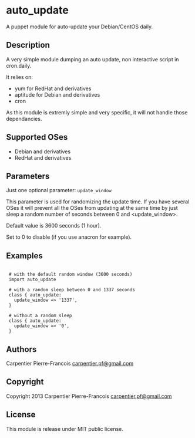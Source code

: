 auto_update
===========

A puppet module for auto-update your Debian/CentOS daily.

Description
-----------

A very simple module dumping an auto update, non interactive script in cron.daily.

It relies on:

* yum for RedHat and derivatives
* aptitude for Debian and derivatives
* cron

As this module is extremly simple and very specific, it will not handle those dependancies.

Supported OSes
--------------

* Debian and derivatives
* RedHat and derivatives

Parameters
----------

Just one optional parameter: `update_window`

  
 This parameter is used for randomizing the update time.
 If you have several OSes it will prevent all the OSes 
 from updating at the same time by just sleep a random number of
 seconds between 0 and <update_window>.

 Default value is 3600 seconds (1 hour).

 Set to 0 to disable (if you use anacron for example).

Examples
--------

```puppet

 # with the default random window (3600 seconds)
 import auto_update

 # with a random sleep between 0 and 1337 seconds
 class { auto_update:
   update_window => '1337',
 }
 
 # without a random sleep
 class { auto_update:
   update_window => '0',
 }
```

Authors
-------

Carpentier Pierre-Francois <carpentier.pf@gmail.com>

Copyright
---------

Copyright 2013 Carpentier Pierre-Francois <carpentier.pf@gmail.com>

License
-------

This module is release under MIT public license. 


